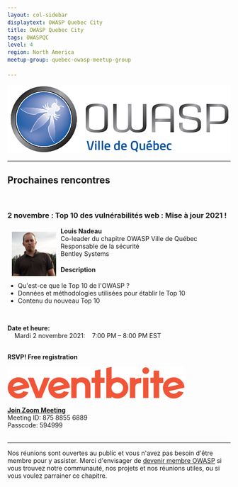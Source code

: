 ```yaml
---
layout: col-sidebar
displaytext: OWASP Quebec City
title: OWASP Quebec City
tags: OWASPQC
level: 4
region: North America
meetup-group: quebec-owasp-meetup-group

---
```


![Quebec City Chapter Logo](assets/images/ville_quebec_981x303.png)

---
## Prochaines rencontres
<br>

### **2 novembre : Top 10 des vulnérabilités web : Mise à jour 2021 !**

<img align="left" style="padding: 10px;" width="100px" src="./assets/images/200px-LouisNadeau.png" /> 

**Louis Nadeau**
<br>Co-leader du chapitre OWASP Ville de Québec
<br>Responsable de la sécurité
<br>Bentley Systems<br>

#### Description

  - Qu'est-ce que le Top 10 de l'OWASP ?
  - Données et méthodologies utilisées pour établir le Top 10
  - Contenu du nouveau Top 10
<br>

**Date et heure:**
<br>
&nbsp;&nbsp;&nbsp;&nbsp;Mardi 2 novembre 2021: &nbsp;&nbsp;&nbsp;7:00 PM – 8:00 PM EST
<br>
<br>

**RSVP! Free registration**

<a href="https://www.eventbrite.ca/e/billets-owasp-quebec-top-10-des-vulnerabilites-web-selon-owasp-mise-a-jour-2021-192028280757"><img src="./assets/images/Eventbrite_Logo.svg"></a>
<br>

[**Join Zoom Meeting**](https://us06web.zoom.us/j/87588556889?pwd=b0orQTF6WDloSUhLVHQrWnhlbk0zQT09)
<br>
Meeting ID: 875 8855 6889
<br>
Passcode: 594999
<br>
<br>

---
Nos réunions sont ouvertes au public et vous n'avez pas besoin d'être membre pour y assister. Merci d'envisager de [devenir membre OWASP](https://owasp.org/membership/) si vous trouvez notre communauté, nos projets et nos réunions utiles, ou si vous voulez parrainer ce chapitre.
<br>

<br>
